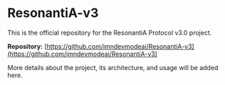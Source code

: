 # ResonantiA-v3

This is the official repository for the ResonantiA Protocol v3.0 project.

**Repository:** [https://github.com/imndevmodeai/ResonantiA-v3](https://github.com/imndevmodeai/ResonantiA-v3)

More details about the project, its architecture, and usage will be added here. 
